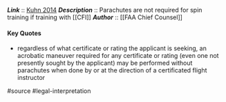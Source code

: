 ***Link***      :: [Kuhn 2014](https://www.faa.gov/about/office_org/headquarters_offices/agc/practice_areas/regulations/interpretations/Data/interps/2014/Kuhn_2014_Legal_Interpretation.pdf)
***Description***      :: Parachutes are not required for spin training if training with [[CFI]]
***Author*** :: [[FAA Chief Counsel]]

#### Key Quotes
* regardless of what certificate or rating the applicant is seeking, an acrobatic maneuver required for any certificate or rating (even one not presently sought by the applicant) may be performed without parachutes when done by or at the direction of a certificated flight instructor

#source #legal-interpretation 

